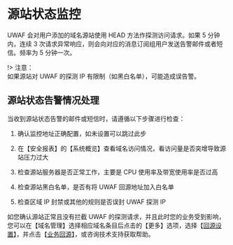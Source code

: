 # 源站状态监控

UWAF 会对用户添加的域名源站使用 HEAD 方法作探测访问请求。如果 5 分钟内，连续 3 次请求异常响应，则会向对应的消息订阅组用户发送告警邮件或者短信。频率为 5 分钟一次。

!> 注意：  
如果源站对 UWAF 的探测 IP 有限制（如黑白名单），可能造成误告警。

## 源站状态告警情况处理

当收到源站状态告警的邮件或短信时，请遵循以下步骤进行检查：

1. 确认监控地址正确配置，如未设置可以跳过此步

2. 在【安全报表】的【系统概览】查看域名访问情况，看访问量是否突增导致源站压力过大

3. 检查源站服务器是否正常工作，主要是 CPU 使用率及带宽使用率是否过高

4. 检查源站黑白名单，是否有将 UWAF 回源地址加入白名单

5. 检查区域 IP 封禁或其他的规则是否误封 UWAF 探测 IP

如您确认源站正常且没有拦截 UWAF 的探测请求，并且此时您的业务受到影响，您可以在【域名管理】选择相应域名条目后点击的【更多】选项，选择【[回源设置](/uewaf/features/domain/monitor_set.md?id=回源设置)】，并点击【[业务回源](/uewaf/features/domain/monitor_set.md?id=业务回源)】，或咨询技术支持获取帮助。
